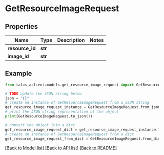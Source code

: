 # GetResourceImageRequest


## Properties

Name | Type | Description | Notes
------------ | ------------- | ------------- | -------------
**resource_id** | **str** |  | 
**image_id** | **str** |  | 

## Example

```python
from talos_aclient.models.get_resource_image_request import GetResourceImageRequest

# TODO update the JSON string below
json = "{}"
# create an instance of GetResourceImageRequest from a JSON string
get_resource_image_request_instance = GetResourceImageRequest.from_json(json)
# print the JSON string representation of the object
print(GetResourceImageRequest.to_json())

# convert the object into a dict
get_resource_image_request_dict = get_resource_image_request_instance.to_dict()
# create an instance of GetResourceImageRequest from a dict
get_resource_image_request_from_dict = GetResourceImageRequest.from_dict(get_resource_image_request_dict)
```
[[Back to Model list]](../README.md#documentation-for-models) [[Back to API list]](../README.md#documentation-for-api-endpoints) [[Back to README]](../README.md)


